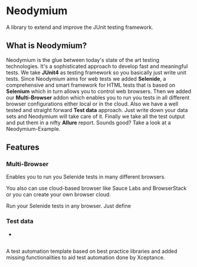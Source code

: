 # Neodymium
A library to extend and improve the JUnit testing framework.

## What is Neodymium?
Neodymium is the glue between today's state of the art testing technologies. It's a sophisticated approach to develop fast and meaningful tests. We take **JUnit4** as testing framework so you basically just write unit tests. Since Neodymium aims for web tests we added **Selenide**, a comprehensive and smart framework for HTML tests that is based on **Selenium** which in turn allows you to control web browsers. Then we added our **Multi-Browser** addon which enables you to run you tests in all different browser configurations either local or in the cloud. Also we have a well tested and straight forward **Test data** approach. Just write down your data sets and Neodymium will take care of it. Finally we take all the test output and put them in a nifty **Allure** report. Sounds good? Take a look at a Neodymium-Example.

## Features
### Multi-Browser
Enables you to run you Selenide tests in many different browsers.

You also can use cloud-based browser like Sauce Labs and BrowserStack or you can create your own browser cloud.
 
Run your Selenide tests in any browser. Just define  
### Test data
- 

## 

A test automation template based on best practice libraries and added missing functionalities to aid test automation done by Xceptance.
